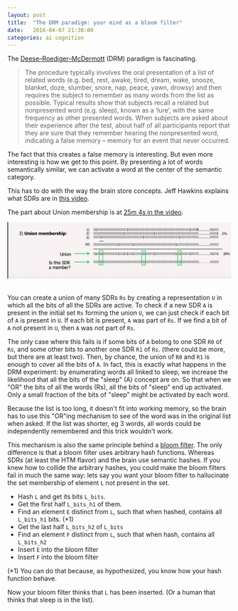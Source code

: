 ```yaml
---
layout: post
title:  "The DRM paradigm: your mind as a bloom filter"
date:   2016-04-07 21:30:00
categories: ai cognition
---
```


The [Deese–Roediger–McDermott](https://en.wikipedia.org/wiki/Deese%E2%80%93Roediger%E2%80%93McDermott_paradigm) (DRM) paradigm
is fascinating. 

> The procedure typically involves the oral presentation of a list of related words (e.g. bed, rest, awake, tired, 
> dream, wake, snooze, blanket, doze, slumber, snore, nap, peace, yawn, drowsy) and then requires the subject to 
> remember as many words from the list as possible. Typical results show that subjects recall a related but nonpresented 
> word (e.g. sleep), known as a ‘lure’, with the same frequency as other presented words. When subjects are asked 
> about their experience after the test, about half of all participants report that they are sure that they remember 
> hearing the nonpresented word, indicating a false memory – memory for an event that never occurred.

The fact that this creates a false memory is interesting. But even more interesting is how we get to this point.
By presenting a lot of words semantically similar, we can activate a word at the center of the semantic category.

This has to do with the way the brain store concepts.
Jeff Hawkins explains what SDRs are in [this video](https://youtu.be/6ufPpZDmPKA?t=20m54s).

The part about Union membership is at [25m 4s in the video](https://youtu.be/6ufPpZDmPKA?t=25m4s).
 
<div class="image">
  <img src="/images/sdr_union_membership.png" alt="" style="width: 540px"/>
</div>
<br/>

You can create a union of many SDRs `Rs` by creating a representation `U` in which all the bits of all the SDRs are active.
To check if a new SDR `A` is present in the initial set `Rs` forming the union `U`, we can just check if each bit
of `A` is present in `U`. If each bit is present, `A` was part of `Rs`. If we find a bit of `A`
not present in `U`, then `A` was not part of `Rs`.

The only case where this fails is if some bits of `A` belong to one SDR `R0` of `Rs`, and some other bits to another one SDR
`R1` of `Rs`. (there could be more, but there are at least two).
Then, by chance, the union of `R0` and `R1` is enough to cover all the bits of `A`.
In fact, this is exactly what happens in the DRM experiment: by enumerating words all linked to sleep, we increase the
likelihood that all the bits of the "sleep" (A) concept are on. So that when we "OR" the bits of all the words (Rs), all
the bits of "sleep" end up activated. Only a small fraction of the bits of "sleep" might be activated by each word.

Because the list is too long, it doesn't fit into working memory, so the brain has to use this "OR"ing mechanism to see of the
word was in the original list when asked. If the list was shorter, eg 3 words, all words could be independently remembered and
this trick wouldn't work.

This mechanism is also the same principle behind a [bloom filter](https://www.youtube.com/watch?v=-SuTGoFYjZs). The
only difference is that a bloom filter uses arbitrary hash functions. Whereas SDRs (at least the HTM flavor) and the brain
use semantic hashes. If you knew how to collide the arbitrary hashes, you could make the bloom filters fail in much
the same way: lets say you want your bloom filter to hallucinate the set membership of element `L` not present in the set.

 - Hash `L` and get its bits `L_bits`. 
 - Get the first half `L_bits_h1` of them. 
 - Find an element `E` distinct from `L`, such that when hashed, contains
all `L_bits_h1` bits. (*1)
 - Get the last half `L_bits_h2` of `L_bits`
 - Find an element `F` distinct from `L`, such that when hash, contains all `L_bits_h2`
 - Insert `E` into the bloom filter
 - Insert `F` into the bloom filter
 
(*1) You can do that because, as hypothesized, you know how your hash function behave. 

Now your bloom filter thinks that `L` has been inserted. (Or a human that thinks that sleep is in the list).
